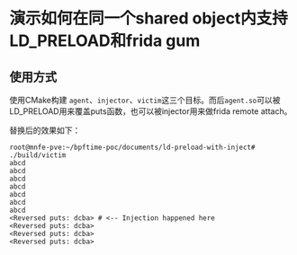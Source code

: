 # 演示如何在同一个shared object内支持LD_PRELOAD和frida gum

## 使用方式
使用CMake构建 `agent`、`injector`、`victim`这三个目标。而后`agent.so`可以被LD_PRELOAD用来覆盖puts函数，也可以被injector用来做frida remote attach。

替换后的效果如下：
```console
root@mnfe-pve:~/bpftime-poc/documents/ld-preload-with-inject# ./build/victim 
abcd
abcd
abcd
abcd
abcd
abcd
abcd
<Reversed puts: dcba> # <-- Injection happened here
<Reversed puts: dcba>
<Reversed puts: dcba>
<Reversed puts: dcba>
```
